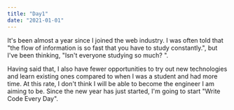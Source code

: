 ```yaml
---
title: "Day1"
date: "2021-01-01"
---
```


It's been almost a year since I joined the web industry. I was often told that "the flow of information is so fast that you have to study constantly.", but I've been thinking, "Isn't everyone studying so much?
".

Having said that, I also have fewer opportunities to try out new technologies and learn existing ones compared to when I was a student and had more time. At this rate, I don't think I will be able to become the engineer I am aiming to be. Since the new year has just started, I'm going to start "Write Code Every Day".

